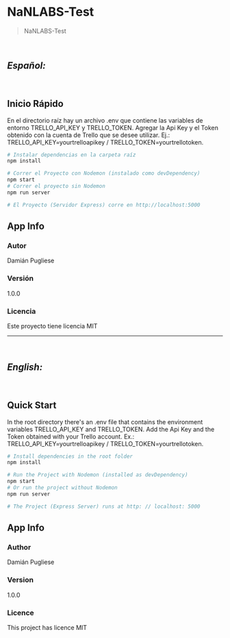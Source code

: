 # NaNLABS-Test

> NaNLABS-Test

&nbsp;  

## ***Español:***
&nbsp;
## Inicio Rápido  

En el directorio raíz hay un archivo .env que contiene las variables de entorno TRELLO_API_KEY y TRELLO_TOKEN. Agregar la Api Key y el Token obtenido con la cuenta de Trello que se desee utilizar. Ej.: TRELLO_API_KEY=yourtrelloapikey / TRELLO_TOKEN=yourtrellotoken.

``` bash
# Instalar dependencias en la carpeta raíz
npm install

# Correr el Proyecto con Nodemon (instalado como devDependency)
npm start
# Correr el proyecto sin Nodemon 
npm run server

# El Proyecto (Servidor Express) corre en http://localhost:5000
```

## App Info

### Autor

Damián Pugliese

### Versión

1.0.0

### Licencia

Este proyecto tiene licencia MIT

---
&nbsp;

## ***English:***
&nbsp;
## Quick Start

In the root directory there's an .env file that contains the environment variables TRELLO_API_KEY and TRELLO_TOKEN. Add the Api Key and the Token obtained with your Trello account. Ex.: TRELLO_API_KEY=yourtrelloapikey / TRELLO_TOKEN=yourtrellotoken.

``` bash
# Install dependencies in the root folder
npm install

# Run the Project with Nodemon (installed as devDependency) 
npm start
# Or run the project without Nodemon
npm run server

# The Project (Express Server) runs at http: // localhost: 5000
```

## App Info

### Author

Damián Pugliese

### Version

1.0.0

### Licence

This project has licence MIT
